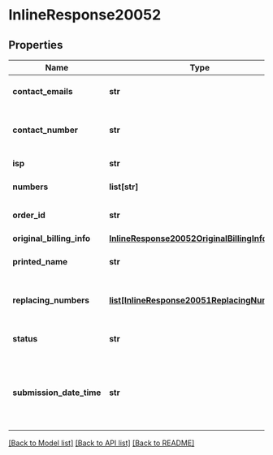 # InlineResponse20052

## Properties
Name | Type | Description | Notes
------------ | ------------- | ------------- | -------------
**contact_emails** | **str** | Contact emails of transferring numbers. | [optional] 
**contact_number** | **str** | Contact numbers for transferring numbers. | [optional] 
**isp** | **str** | Ported numbers&#x27; ISP. | [optional] 
**numbers** | **list[str]** | Ported numbers. | [optional] 
**order_id** | **str** | Ported numbers&#x27; order ID. | [optional] 
**original_billing_info** | [**InlineResponse20052OriginalBillingInfo**](InlineResponse20052OriginalBillingInfo.md) |  | [optional] 
**printed_name** | **str** | Printed names on transferring numbers. | [optional] 
**replacing_numbers** | [**list[InlineResponse20051ReplacingNumbers]**](InlineResponse20051ReplacingNumbers.md) | The ported numbers&#x27; replacement numbers. | [optional] 
**status** | **str** | Ported numbers&#x27; status. | [optional] 
**submission_date_time** | **str** | The time ported numbers were submitted (format: &#x27;yyyy-MM-ddThh:dd:ssZ&#x27;). | [optional] 

[[Back to Model list]](../README.md#documentation-for-models) [[Back to API list]](../README.md#documentation-for-api-endpoints) [[Back to README]](../README.md)

